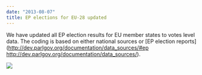 ```yaml
---
date: "2013-08-07"
title: EP elections for EU-28 updated
---
```


We have updated all EP election results for EU member states to votes level
data. The coding is based on either national sources or [EP election
reports](http://dev.parlgov.org/documentation/data_sources/#ep
<http://dev.parlgov.org/documentation/data_sources/>).

![](/images/parliament-scotland.jpg)
